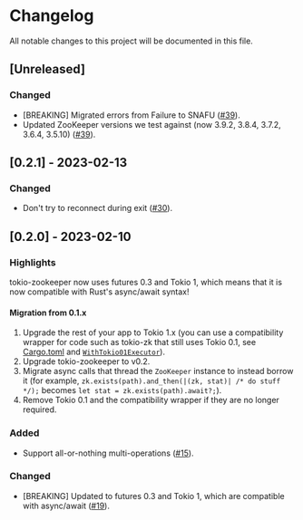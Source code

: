# Changelog

All notable changes to this project will be documented in this file.

## [Unreleased]

### Changed

- [BREAKING] Migrated errors from Failure to SNAFU ([#39]).
- Updated ZooKeeper versions we test against (now 3.9.2, 3.8.4, 3.7.2, 3.6.4, 3.5.10) ([#39]).

[#39]: https://github.com/stackabletech/tokio-zookeeper/pull/39

## [0.2.1] - 2023-02-13

### Changed

- Don't try to reconnect during exit ([#30]).

[#30]: https://github.com/stackabletech/tokio-zookeeper/pull/30

## [0.2.0] - 2023-02-10

### Highlights

tokio-zookeeper now uses futures 0.3 and Tokio 1, which means that it is
now compatible with Rust's async/await syntax!

#### Migration from 0.1.x

1. Upgrade the rest of your app to Tokio 1.x (you can use a compatibility wrapper for code such as tokio-zk that still
   uses Tokio 0.1, see
   [Cargo.toml](https://github.com/stackabletech/zookeeper-operator/blob/a682dcc3c7dc841917e968ba0e9fa9d33a4fabf5/rust/operator-binary/Cargo.toml#L22-L23)
   and
   [`WithTokio01Executor`](https://github.com/stackabletech/zookeeper-operator/blob/a682dcc3c7dc841917e968ba0e9fa9d33a4fabf5/rust/operator-binary/src/utils.rs#L6-L38)).
2. Upgrade tokio-zookeeper to v0.2.
3. Migrate async calls that thread the `ZooKeeper` instance to instead borrow it (for example,
   `zk.exists(path).and_then(|(zk, stat)| /* do stuff */);` becomes 
   `let stat = zk.exists(path).await?;`).
4. Remove Tokio 0.1 and the compatibility wrapper if they are no longer required.

### Added

- Support all-or-nothing multi-operations ([#15]).

### Changed

- [BREAKING] Updated to futures 0.3 and Tokio 1, which are compatible with async/await ([#19]).

[#15]: https://github.com/stackabletech/tokio-zookeeper/pull/15
[#19]: https://github.com/stackabletech/tokio-zookeeper/pull/19
